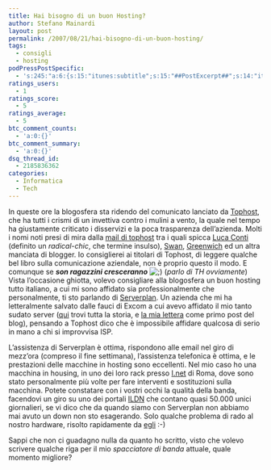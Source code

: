 ```yaml
---
title: Hai bisogno di un buon Hosting?
author: Stefano Mainardi
layout: post
permalink: /2007/08/21/hai-bisogno-di-un-buon-hosting/
tags:
  - consigli
  - hosting
podPressPostSpecific:
  - 's:245:"a:6:{s:15:"itunes:subtitle";s:15:"##PostExcerpt##";s:14:"itunes:summary";s:15:"##PostExcerpt##";s:15:"itunes:keywords";s:17:"##WordPressCats##";s:13:"itunes:author";s:10:"##Global##";s:15:"itunes:explicit";s:2:"No";s:12:"itunes:block";s:2:"No";}";'
ratings_users:
  - 1
ratings_score:
  - 5
ratings_average:
  - 5
btc_comment_counts:
  - 'a:0:{}'
btc_comment_summary:
  - 'a:0:{}'
dsq_thread_id:
  - 2185836362
categories:
  - Informatica
  - Tech
---
```

In queste ore la blogosfera sta ridendo del comunicato lanciato da [Tophost][1], che ha tutti i crismi di un invettiva contro i mulini a vento, la quale nel tempo ha giustamente criticato i disservizi e la poca trasparenza dell&#8217;azienda. Molti i nomi noti presi di mira dalla [mail di tophost][2] tra i quali spicca [Luca Conti][3] (definito un *radical-chic*, che termine insulso), [Swan][4], [Greenwich][5] ed un altra manciata di blogger. Io consiglierei ai titolari di Tophost, di leggere qualche bel libro sulla comunicazione aziendale, non è proprio questo il modo. E comunque se ***son ragazzini cresceranno*** <img src="http://www.stefanomainardi.com/wp-includes/images/smilies/icon_wink.gif" alt=";)" class="wp-smiley" /> (*parlo di TH ovviamente*)  
Vista l&#8217;occasione ghiotta, volevo consigliare alla blogosfera un buon hosting tutto italiano, a cui mi sono affidato sia professionalmente che personalmente, ti sto parlando di [Serverplan][6]. Un azienda che mi ha letteralmente salvato dalle fauci di Excom a cui avevo affidato il mio tanto sudato server ([qui][7] trovi tutta la storia, e [la mia lettera][8] come primo post del blog), pensando a Tophost dico che è impossibile affidare qualcosa di serio in mano a chi si improvvisa ISP.

L&#8217;assistenza di Serverplan è ottima, rispondono alle email nel giro di mezz&#8217;ora (compreso il fine settimana), l&#8217;assistenza telefonica è ottima, e le prestazioni delle macchine in hosting sono eccellenti. Nel mio caso ho una macchina in housing, in uno dei loro rack presso [I.net][9] di Roma, dove sono stato personalmente più volte per fare interventi e sostituzioni sulla macchina. Potete constatare con i vostri occhi la qualità della banda, facendovi un giro su uno dei portali [ILDN][10] che contano quasi 50.000 unici giornalieri, se vi dico che da quando siamo con Serverplan non abbiamo mai avuto un down non sto esagerando. Solo qualche problema di rado al nostro hardware, risolto rapidamente da [egli][11] :-)

Sappi che non ci guadagno nulla da quanto ho scritto, visto che volevo scrivere qualche riga per il mio *spacciatore di banda* attuale, quale momento migliore?

 [1]: http://www.tophost.it
 [2]: http://www.prozone.it/smf/index.php/topic,2657.0.html
 [3]: http://www.pandemia.info
 [4]: http://www.sw4n.net
 [5]: http://greenwich.tumblr.com/post/9025051
 [6]: http://www.serverplan.com
 [7]: http://ildnblog.blogspot.com
 [8]: http://www.stefanomainardi.com/2006/03/02/lettera-aperta-ai-neo-professionisti-della-rete/
 [9]: http://serverplan.com/azienda.php
 [10]: http://www.ildn.net/modules/xfsection/article.php?articleid=1
 [11]: http://www.mainardipaolo.org
